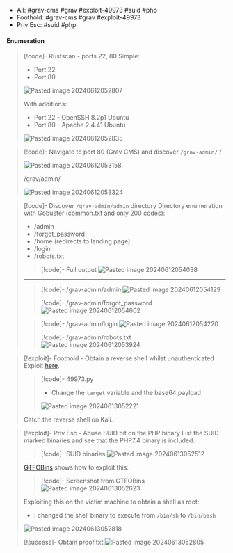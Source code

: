 - All: #grav-cms #grav #exploit-49973 #suid #php 
- Foothold: #grav-cms #grav #exploit-49973 
- Priv Esc: #suid #php
#### Enumeration

>[!code]- Rustscan - ports 22, 80
>Simple:
>- Port 22
>- Port 80
>
>![Pasted image 20240612052807](/Images/Pasted%20image%2020240612052807.png)
>
>With additions:
>- Port 22 - OpenSSH 8.2p1 Ubuntu
>- Port 80 - Apache 2.4.41 Ubuntu
>
>![Pasted image 20240612052835](/Images/Pasted%20image%2020240612052835.png)

>[!code]- Navigate to port 80 (Grav CMS) and discover `/grav-admin/`
>/
>
>![Pasted image 20240612053158](/Images/Pasted%20image%2020240612053158.png)
>
>/grav/admin/
>
>![Pasted image 20240612053324](/Images/Pasted%20image%2020240612053324.png)

>[!code]- Discover `/grav-admin/admin` directory
>Directory enumeration with Gobuster (common.txt and only 200 codes):
>- /admin
>- /forgot_password
>- /home (redirects to landing page)
>- /login
>- /robots.txt
>
>>[!code]- Full output
>>![Pasted image 20240612054038](/Images/Pasted%20image%2020240612054038.png)
>___
>
>>[!code]- /grav-admin/admin
>>![Pasted image 20240612054129](/Images/Pasted%20image%2020240612054129.png)
>
>>[!code]- /grav-admin/forgot_password
>>![Pasted image 20240612054602](/Images/Pasted%20image%2020240612054602.png)
>
>>[!code]- /grav-admin/login
>>![Pasted image 20240612054220](/Images/Pasted%20image%2020240612054220.png)
>>
>>[!code]- /grav-admin/robots.txt
>>![Pasted image 20240612053924](/Images/Pasted%20image%2020240612053924.png)

>[!exploit]- Foothold - Obtain a reverse shell whilst unauthenticated
>Exploit [here](https://www.exploit-db.com/exploits/49973).
>>[!code]- 49973.py
>>- Change the `target` variable and the base64 payload
>>
>>![Pasted image 20240613052221](/Images/Pasted%20image%2020240613052221.png)
>
>Catch the reverse shell on Kali.

>[!exploit]- Priv Esc - Abuse SUID bit on the PHP binary
>List the SUID-marked binaries and see that the PHP7.4 binary is included.
>>[!code]- SUID binaries
>>![Pasted image 20240613052512](/Images/Pasted%20image%2020240613052512.png)
>
>[GTFOBins](https://gtfobins.github.io/gtfobins/php/) shows how to exploit this:
>>[!code]- Screenshot from GTFOBins
>>![Pasted image 20240613052623](/Images/Pasted%20image%2020240613052623.png)
>
>Exploiting this on the victim machine to obtain a shell as root:
>- I changed the shell binary to execute from `/bin/sh` to `/bin/bash`
>
>![Pasted image 20240613052818](/Images/Pasted%20image%2020240613052818.png)

>[!success]- Obtain proof.txt
>![Pasted image 20240613052805](/Images/Pasted%20image%2020240613052805.png)
